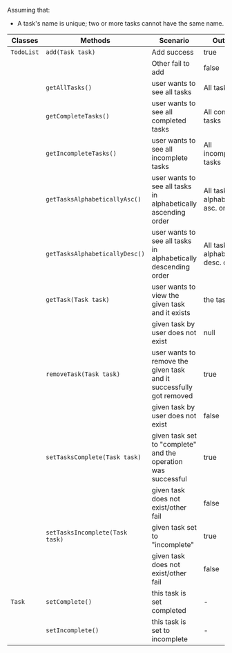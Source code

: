 Assuming that:

- A task's name is unique; two or more tasks cannot have the same name.

| Classes    | Methods                         | Scenario                                                            | Outputs                                 |
|------------|---------------------------------|---------------------------------------------------------------------|-----------------------------------------|
| `TodoList` | `add(Task task)`                | Add success                                                         | true                                    |
|            |                                 | Other fail to add                                                   | false                                   |
|            | `getAllTasks()`                 | user wants to see all tasks                                         | All tasks                               |
|            | `getCompleteTasks()`            | user wants to see all completed tasks                               | All completed tasks                     |
|            | `getIncompleteTasks()`          | user wants to see all incomplete tasks                              | All incomplete tasks                    |
|            | `getTasksAlphabeticallyAsc()`   | user wants to see all tasks in alphabetically ascending order       | All tasks in alphabetically asc. order  |
|            | `getTasksAlphabeticallyDesc()`  | user wants to see all tasks in alphabetically descending order      | All tasks in alphabetically desc. order |
|            | `getTask(Task task)`            | user wants to view the given task and it exists                     | the task                                |
|            |                                 | given task by user does not exist                                   | null                                    |
|            | `removeTask(Task task)`         | user wants to remove the given task and it successfully got removed | true                                    |
|            |                                 | given task by user does not exist                                   | false                                   |
|            | `setTasksComplete(Task task)`   | given task set to "complete" and the operation was successful       | true                                    |
|            |                                 | given task does not exist/other fail                                | false                                   |
|            | `setTasksIncomplete(Task task)` | given task set to "incomplete"                                      | true                                    |
|            |                                 | given task does not exist/other fail                                | false                                   |
| `Task`     | `setComplete()`                 | this task is set completed                                          | -                                       |
|            | `setIncomplete()`               | this task is set to incomplete                                      | -                                       |
